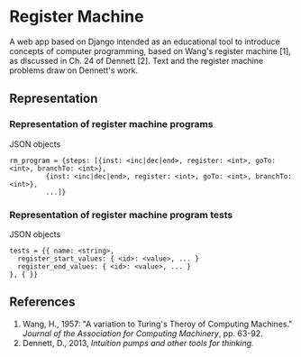 # Register Machine

A web app based on Django intended as an educational tool to introduce concepts
of computer programming, based on Wang's register machine [1], as discussed in
Ch. 24 of Dennett [2].  Text and the register machine problems draw on 
Dennett's work.    

## Representation 

### Representation of register machine programs

JSON objects
```
rm_program = {steps: [{inst: <inc|dec|end>, register: <int>, goTo: <int>, branchTo: <int>},
         {inst: <inc|dec|end>, register: <int>, goTo: <int>, branchTo: <int>},
         ...]}
```

         
### Representation of register machine program tests

JSON objects
```
tests = {{ name: <string>,
  register_start_values: { <id>: <value>, ... }
  register_end_values: { <id>: <value>, ... }
}, { }}
```

## References

1. Wang, H., 1957: "A variation to Turing's Theroy of Computing Machines." *Journal
of the Association for Computing Machinery*, pp. 63-92. 
2. Dennett, D., 2013, *Intuition pumps and other tools for thinking.*
